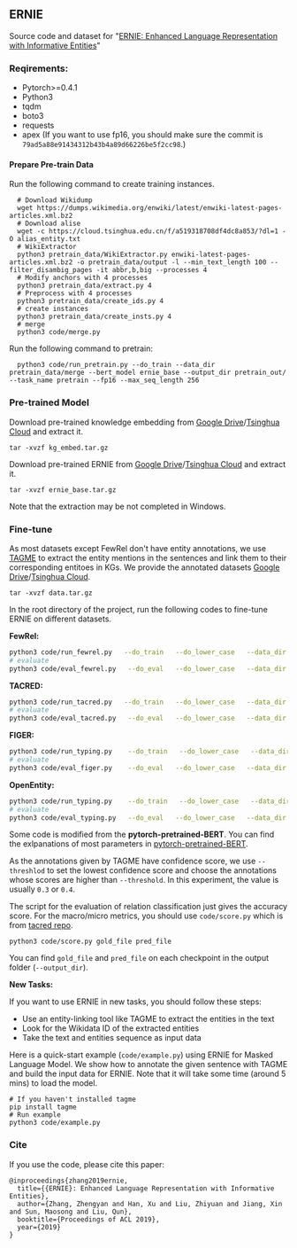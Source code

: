 ## ERNIE

Source code and dataset for "[ERNIE: Enhanced Language Representation with Informative Entities](https://arxiv.org/abs/1905.07129)"

### Reqirements:

* Pytorch>=0.4.1
* Python3
* tqdm
* boto3
* requests
* apex (If you want to use fp16, you should make sure the commit is `79ad5a88e91434312b43b4a89d66226be5f2cc98`.)

#### Prepare Pre-train Data

Run the following command to create training instances.

```shell
  # Download Wikidump
  wget https://dumps.wikimedia.org/enwiki/latest/enwiki-latest-pages-articles.xml.bz2
  # Download alise
  wget -c https://cloud.tsinghua.edu.cn/f/a519318708df4dc8a853/?dl=1 -O alias_entity.txt
  # WikiExtractor
  python3 pretrain_data/WikiExtractor.py enwiki-latest-pages-articles.xml.bz2 -o pretrain_data/output -l --min_text_length 100 --filter_disambig_pages -it abbr,b,big --processes 4
  # Modify anchors with 4 processes
  python3 pretrain_data/extract.py 4
  # Preprocess with 4 processes
  python3 pretrain_data/create_ids.py 4
  # create instances
  python3 pretrain_data/create_insts.py 4
  # merge
  python3 code/merge.py
```

Run the following command to pretrain:

```
  python3 code/run_pretrain.py --do_train --data_dir pretrain_data/merge --bert_model ernie_base --output_dir pretrain_out/ --task_name pretrain --fp16 --max_seq_length 256
```

### Pre-trained Model

Download pre-trained knowledge embedding from [Google Drive](https://drive.google.com/open?id=14VNvGMtYWxuqT-PWDa8sD0e7hO486i8Y)/[Tsinghua Cloud](https://cloud.tsinghua.edu.cn/f/ebcfdb8975b740d4b60a/) and extract it.

```shell
tar -xvzf kg_embed.tar.gz
```

Download pre-trained ERNIE from [Google Drive](https://drive.google.com/open?id=1DVGADbyEgjjpsUlmQaqN6i043SZvHPu5)/[Tsinghua Cloud](https://cloud.tsinghua.edu.cn/f/8df2a3a6261e4643a68f/) and extract it.

```shell
tar -xvzf ernie_base.tar.gz
```

Note that the extraction may be not completed in Windows.

### Fine-tune

As most datasets except FewRel don't have entity annotations, we use [TAGME](<https://tagme.d4science.org/tagme/>) to extract the entity mentions in the sentences and link them to their corresponding entitoes in KGs. We provide the annotated datasets [Google Drive](https://drive.google.com/open?id=1HlWw7Q6-dFSm9jNSCh4VaBf1PlGqt9im)/[Tsinghua Cloud](https://cloud.tsinghua.edu.cn/f/32668247e4fd4f9789f2/).

```shell
tar -xvzf data.tar.gz
```

In the root directory of the project, run the following codes to fine-tune ERNIE on different datasets.

**FewRel:**

```bash
python3 code/run_fewrel.py   --do_train   --do_lower_case   --data_dir data/fewrel/   --ernie_model ernie_base   --max_seq_length 256   --train_batch_size 32   --learning_rate 2e-5   --num_train_epochs 10   --output_dir output_fewrel   --fp16   --loss_scale 128
# evaluate
python3 code/eval_fewrel.py   --do_eval   --do_lower_case   --data_dir data/fewrel/   --ernie_model ernie_base   --max_seq_length 256   --train_batch_size 32   --learning_rate 2e-5   --num_train_epochs 10   --output_dir output_fewrel   --fp16   --loss_scale 128
```

**TACRED:**

```bash
python3 code/run_tacred.py   --do_train   --do_lower_case   --data_dir data/tacred   --ernie_model ernie_base   --max_seq_length 256   --train_batch_size 32   --learning_rate 2e-5   --num_train_epochs 4.0   --output_dir output_tacred   --fp16   --loss_scale 128 --threshold 0.4
# evaluate
python3 code/eval_tacred.py   --do_eval   --do_lower_case   --data_dir data/tacred   --ernie_model ernie_base   --max_seq_length 256   --train_batch_size 32   --learning_rate 2e-5   --num_train_epochs 4.0   --output_dir output_tacred   --fp16   --loss_scale 128 --threshold 0.4
```

**FIGER:**

```bash
python3 code/run_typing.py    --do_train   --do_lower_case   --data_dir data/FIGER   --ernie_model ernie_base   --max_seq_length 256   --train_batch_size 2048   --learning_rate 2e-5   --num_train_epochs 3.0   --output_dir output_figer  --gradient_accumulation_steps 32 --threshold 0.3 --fp16 --loss_scale 128 --warmup_proportion 0.2
# evaluate
python3 code/eval_figer.py    --do_eval   --do_lower_case   --data_dir data/FIGER   --ernie_model ernie_base   --max_seq_length 256   --train_batch_size 2048   --learning_rate 2e-5   --num_train_epochs 3.0   --output_dir output_figer  --gradient_accumulation_steps 32 --threshold 0.3 --fp16 --loss_scale 128 --warmup_proportion 0.2
```

**OpenEntity:**

```bash
python3 code/run_typing.py    --do_train   --do_lower_case   --data_dir data/OpenEntity   --ernie_model ernie_base   --max_seq_length 128   --train_batch_size 16   --learning_rate 2e-5   --num_train_epochs 10.0   --output_dir output_open --threshold 0.3 --fp16 --loss_scale 128
# evaluate
python3 code/eval_typing.py   --do_eval   --do_lower_case   --data_dir data/OpenEntity   --ernie_model ernie_base   --max_seq_length 128   --train_batch_size 16   --learning_rate 2e-5   --num_train_epochs 10.0   --output_dir output_open --threshold 0.3 --fp16 --loss_scale 128
```

Some code is modified from the **pytorch-pretrained-BERT**. You can find the exlpanations of most parameters in [pytorch-pretrained-BERT](<https://github.com/huggingface/pytorch-pretrained-BERT>). 

As the annotations given by TAGME have confidence score, we use `--threshlod` to set the lowest confidence score and choose the annotations whose scores are higher than `--threshold`. In this experiment, the value is usually `0.3` or `0.4`.

The script for the evaluation of relation classification just gives the accuracy score. For the macro/micro metrics, you should use `code/score.py` which is from [tacred repo](<https://github.com/yuhaozhang/tacred-relation>).

```shell
python3 code/score.py gold_file pred_file
```

You can find `gold_file` and `pred_file` on each checkpoint in the output folder (`--output_dir`).

**New Tasks:**

If you want to use ERNIE in new tasks, you should follow these steps:

* Use an entity-linking tool like TAGME to extract the entities in the text
* Look for the Wikidata ID of the extracted entities
* Take the text and entities sequence as input data

Here is a quick-start example (`code/example.py`) using ERNIE for Masked Language Model. We show how to annotate the given sentence with TAGME and build the input data for ERNIE. Note that it will take some time (around 5 mins) to load the model.

```shell
# If you haven't installed tagme
pip install tagme
# Run example
python3 code/example.py
```

### Cite

If you use the code, please cite this paper:

```
@inproceedings{zhang2019ernie,
  title={{ERNIE}: Enhanced Language Representation with Informative Entities},
  author={Zhang, Zhengyan and Han, Xu and Liu, Zhiyuan and Jiang, Xin and Sun, Maosong and Liu, Qun},
  booktitle={Proceedings of ACL 2019},
  year={2019}
}
```



